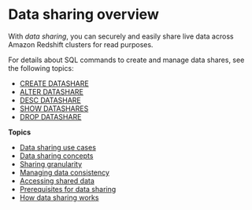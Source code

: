 # Data sharing overview<a name="data_sharing_intro"></a>

With *data sharing*, you can securely and easily share live data across Amazon Redshift clusters for read purposes\.

For details about SQL commands to create and manage data shares, see the following topics:
+ [CREATE DATASHARE](r_CREATE_DATASHARE.md)
+ [ALTER DATASHARE](r_ALTER_DATASHARE.md)
+ [DESC DATASHARE](r_DESC_DATASHARE.md)
+ [SHOW DATASHARES](r_SHOW_DATASHARES.md)
+ [DROP DATASHARE](r_DROP_DATASHARE.md)

**Topics**
+ [Data sharing use cases](use_cases.md)
+ [Data sharing concepts](concepts.md)
+ [Sharing granularity](granularity.md)
+ [Managing data consistency](data_consistency.md)
+ [Accessing shared data](access_shared_data.md)
+ [Prerequisites for data sharing](prerequisites.md)
+ [How data sharing works](how_it_works.md)